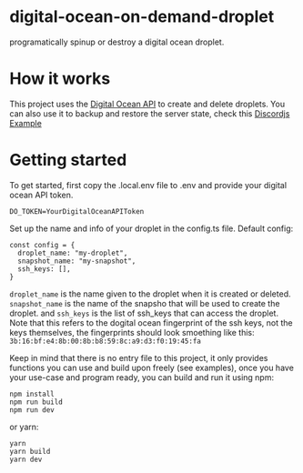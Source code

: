 # digital-ocean-on-demand-droplet
programatically spinup or destroy a digital ocean droplet.

# How it works
This project uses the [Digital Ocean API](https://docs.digitalocean.com/reference/api/api-reference/) to create and delete droplets.
You can also use it to backup and restore the server state, check this [Discordjs Example](examples/with-discordjs)

# Getting started
To get started, first copy the .local.env file to .env and provide your digital ocean API token.
```
DO_TOKEN=YourDigitalOceanAPIToken
```
Set up the name and info of your droplet in the config.ts file. Default config:
```
const config = {
  droplet_name: "my-droplet",
  snapshot_name: "my-snapshot",
  ssh_keys: [],
}
```
`droplet_name` is the name given to the droplet when it is created or deleted. `snapshot_name` is the name of the snapsho that will be used to create the droplet. and `ssh_keys` is the list of ssh_keys that can access the droplet. Note that this refers to the dogital ocean fingerprint of the ssh keys, not the keys themselves, the fingerprints should look smoething like this: `3b:16:bf:e4:8b:00:8b:b8:59:8c:a9:d3:f0:19:45:fa`

Keep in mind that there is no entry file to this project, it only provides functions you can use and build upon freely (see examples), once you have your use-case and program ready, you can build and run it using npm:
```
npm install
npm run build
npm run dev
```

or yarn:
```
yarn
yarn build
yarn dev
```
